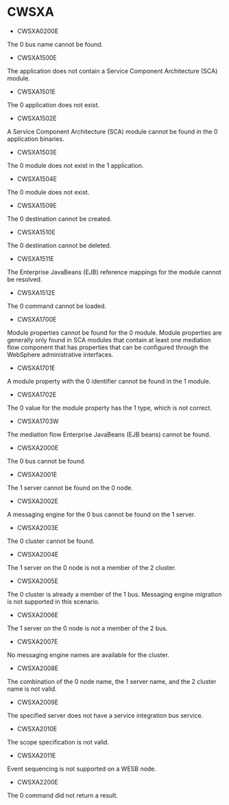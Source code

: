 # CWSXA

- CWSXA0200E

The 0 bus name cannot be found.
- CWSXA1500E

The application does not contain a Service Component Architecture (SCA) module.
- CWSXA1501E

The 0 application does not exist.
- CWSXA1502E

A Service Component Architecture (SCA) module cannot be found in the 0 application binaries.
- CWSXA1503E

The 0 module does not exist in the 1 application.
- CWSXA1504E

The 0 module does not exist.
- CWSXA1509E

The 0 destination cannot be created.
- CWSXA1510E

The 0 destination cannot be deleted.
- CWSXA1511E

The Enterprise JavaBeans (EJB) reference mappings for the module cannot be resolved.
- CWSXA1512E

The 0 command cannot be loaded.
- CWSXA1700E

Module properties cannot be found for the 0 module. Module properties are generally only found in SCA modules that contain at least one mediation flow component that has properties that can be configured through the WebSphere administrative interfaces.
- CWSXA1701E

A module property with the 0 identifier cannot be found in the 1 module.
- CWSXA1702E

The 0 value for the module property has the 1 type, which is not correct.
- CWSXA1703W

The mediation flow Enterprise JavaBeans (EJB beans) cannot be found.
- CWSXA2000E

The 0 bus cannot be found.
- CWSXA2001E

The 1 server cannot be found on the 0 node.
- CWSXA2002E

A messaging engine for the 0 bus cannot be found on the 1 server.
- CWSXA2003E

The 0 cluster cannot be found.
- CWSXA2004E

The 1 server on the 0 node is not a member of the 2 cluster.
- CWSXA2005E

The 0 cluster is already a member of the 1 bus. Messaging engine migration is not supported in this scenario.
- CWSXA2006E

The 1 server on the 0 node is not a member of the 2 bus.
- CWSXA2007E

No messaging engine names are available for the cluster.
- CWSXA2008E

The combination of the 0 node name, the 1 server name, and the 2 cluster name is not valid.
- CWSXA2009E

The specified server does not have a service integration bus service.
- CWSXA2010E

The scope specification is not valid.
- CWSXA2011E

Event sequencing is not supported on a WESB node.
- CWSXA2200E

The 0 command did not return a result.